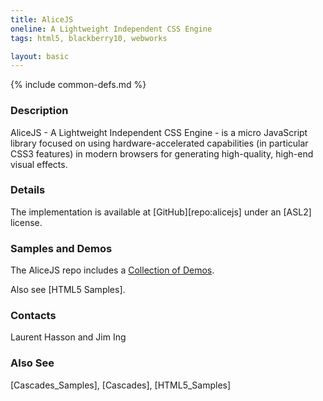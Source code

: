 ```yaml
---
title: AliceJS
oneline: A Lightweight Independent CSS Engine
tags: html5, blackberry10, webworks

layout: basic
---
```

{% include common-defs.md %}

### Description
AliceJS - A Lightweight Independent CSS Engine - is a micro JavaScript library focused on using hardware-accelerated capabilities
(in particular CSS3 features) in modern browsers for generating high-quality, high-end visual effects.

### Details

The implementation is available at [GitHub][repo:alicejs] under an [ASL2] license.

### Samples and Demos

The AliceJS repo includes a [Collection of Demos](http://blackberry.github.com/Alice/demos/index.html).

Also see [HTML5 Samples].

### Contacts
Laurent Hasson and Jim Ing

### Also See
[Cascades_Samples], [Cascades], [HTML5_Samples]
